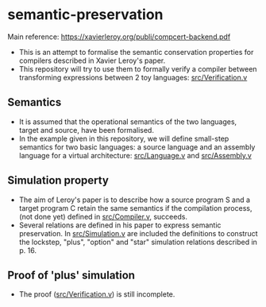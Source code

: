 # semantic-preservation

Main reference: https://xavierleroy.org/publi/compcert-backend.pdf

- This is an attempt to formalise the semantic conservation properties for compilers described in Xavier Leroy's paper.
- This repository will try to use them to formally verify a compiler between transforming expressions between 2 toy languages: [src/Verification.v](src/Verification.v)

## Semantics

- It is assumed that the operational semantics of the two languages, target and source, have been formalised.
- In the example given in this repository, we will define small-step semantics for two basic languages: a source language and an assembly language for a virtual architecture: [src/Language.v](src/Language.v) and [src/Assembly.v](src/Assembly.v)
  
## Simulation property

- The aim of Leroy's paper is to describe how a source program S and a target program C retain the same semantics if the compilation process, (not done yet) defined in [src/Compiler.v](src/Compiler.v), succeeds. 
- Several relations are defined in his paper to express semantic preservation. In [src/Simulation.v](src/Simulation.v) are included the definitions to construct the lockstep, "plus", "option" and "star" simulation relations described in p. 16.

## Proof of 'plus' simulation

- The proof ([src/Verification.v](src/Verification.v)) is still incomplete.
